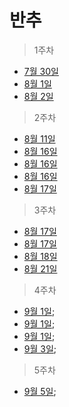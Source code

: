 # 반추
> 1주차
- [7월 30일](https://velog.io/@wherehows/Dear-Diary-Moment)
- [8월 1일](https://velog.io/@wherehows/Dear-Diary-Moment-2)
- [8월 2일](https://velog.io/@wherehows/Dear-Diary-Moment-3-veacjnad)

> 2주차
- [8월 11일](https://velog.io/@wherehows/%EB%B0%98%EC%B6%94-4)
- [8월 16일](https://github.com/wherehows/study/tree/master/Computer%20Science/HTTP)
- [8월 16일](https://github.com/wherehows/study/tree/master/Computer%20Science/%EB%84%A4%ED%8A%B8%EC%9B%8C%ED%81%AC)
- [8월 16일](https://github.com/wherehows/study/tree/master/Computer%20Science/%EC%9A%B4%EC%98%81%EC%B2%B4%EC%A0%9C)
- [8월 17일](https://velog.io/@wherehows/for%EB%AC%B8%EC%9D%84-%EC%82%AC%EC%9A%A9%ED%95%9C-%ED%81%B4%EB%A1%9C%EC%A0%80-%EC%9D%B4%ED%95%B4%ED%95%98%EA%B8%B0)

> 3주차
- [8월 17일](https://velog.io/@wherehows/%ED%95%A8%EC%88%98%ED%98%95-%ED%94%84%EB%A1%9C%EA%B7%B8%EB%9E%98%EB%B0%8D-1)
- [8월 17일](https://velog.io/@wherehows/%ED%95%A8%EC%88%98%ED%98%95-%ED%94%84%EB%A1%9C%EA%B7%B8%EB%9E%98%EB%B0%8D)
- [8월 18일](https://velog.io/@wherehows/for%EB%AC%B8%EC%9D%84-%EC%82%AC%EC%9A%A9%ED%95%9C-%ED%81%B4%EB%A1%9C%EC%A0%80-%EC%9D%B4%ED%95%B4%ED%95%98%EA%B8%B0)
- [8월 21일](https://github.com/wherehows/study/blob/master/Computer%20Science/HTTP/2%EC%9E%A5_URL%EA%B3%BC%20%EB%A6%AC%EC%86%8C%EC%8A%A4.pdf)

> 4주차
- [9월 1일](https://github.com/wherehows/study/blob/master/JAVASCRIPT/20%EC%9E%A5_strict%EB%AA%A8%EB%93%9C.pdf);
- [9월 1일](https://github.com/wherehows/study/blob/master/JAVASCRIPT/21%EC%9E%A5_%EB%B9%8C%ED%8A%B8%EC%9D%B8%20%EA%B0%9D%EC%B2%B4.pdf);
- [9월 1일](https://github.com/wherehows/study/blob/master/JAVASCRIPT/47%EC%9E%A5_%EC%97%90%EB%9F%AC%20%EC%B2%98%EB%A6%AC.pdf);
- [9월 3일](https://github.com/wherehows/study/blob/master/ETC/HTML%20TAG.pdf);

> 5주차
- [9월 5일](https://github.com/wherehows/study/blob/master/ETC/template%26fragement%26innerHTML%26innerText%26textContent.pdf);
